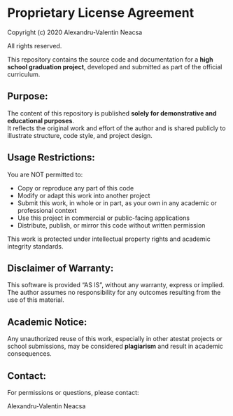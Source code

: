 Proprietary License Agreement
=============================

Copyright (c) 2020 Alexandru-Valentin Neacsa

All rights reserved.

This repository contains the source code and documentation for a **high school graduation project**, developed and submitted as part of the official curriculum.

Purpose:
--------
The content of this repository is published **solely for demonstrative and educational purposes**.  
It reflects the original work and effort of the author and is shared publicly to illustrate structure, code style, and project design.

Usage Restrictions:
-------------------
You are NOT permitted to:
- Copy or reproduce any part of this code
- Modify or adapt this work into another project
- Submit this work, in whole or in part, as your own in any academic or professional context
- Use this project in commercial or public-facing applications
- Distribute, publish, or mirror this code without written permission

This work is protected under intellectual property rights and academic integrity standards.

Disclaimer of Warranty:
------------------------
This software is provided “AS IS”, without any warranty, express or implied.  
The author assumes no responsibility for any outcomes resulting from the use of this material.

Academic Notice:
----------------
Any unauthorized reuse of this work, especially in other atestat projects or school submissions, may be considered **plagiarism** and result in academic consequences.

Contact:
--------
For permissions or questions, please contact:

Alexandru-Valentin Neacsa
